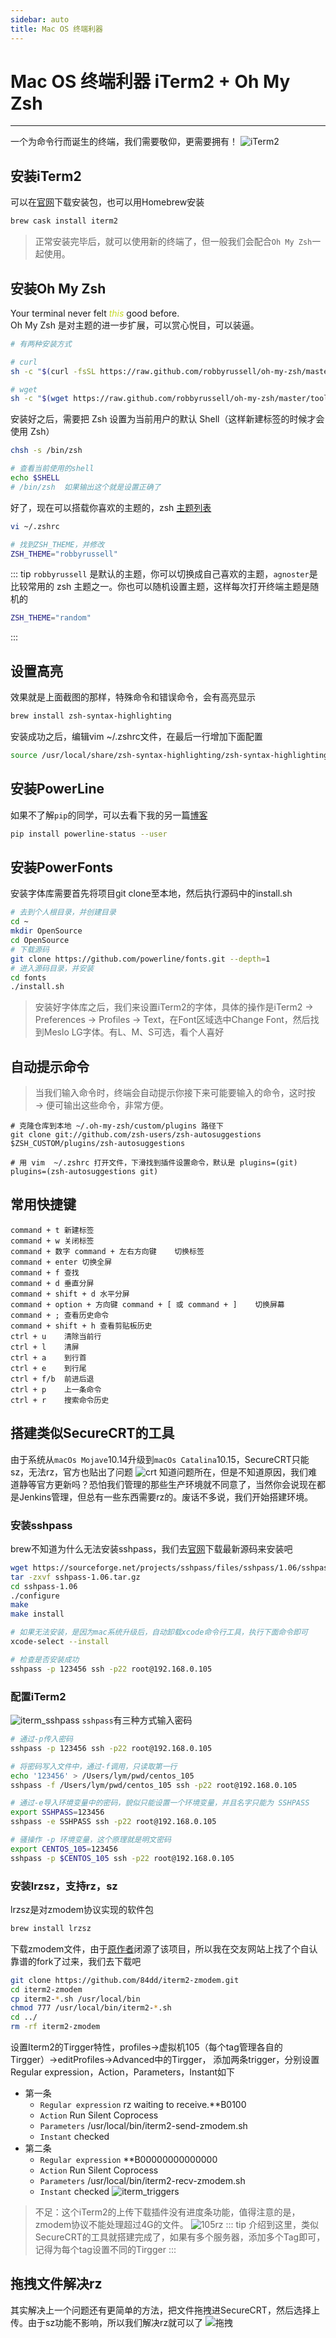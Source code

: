 ```yaml
---
sidebar: auto
title: Mac OS 终端利器
---
```


# Mac OS 终端利器 iTerm2 + Oh My Zsh
***
一个为命令行而诞生的终端，我们需要敬仰，更需要拥有！
![iTerm2](http://qiniu.84dd.xyz/iTerm2/iTerm2.jpg!84dd)

## 安装iTerm2
可以在[官网](https://www.iterm2.com/downloads.html)下载安装包，也可以用Homebrew安装
```sh
brew cask install iterm2
```
> 正常安装完毕后，就可以使用新的终端了，但一般我们会配合`Oh My Zsh`一起使用。

## 安装Oh My Zsh
Your terminal never felt *<font color="#c5d928">this</font>* good before.  
Oh My Zsh 是对主题的进一步扩展，可以赏心悦目，可以装逼。
```sh
# 有两种安装方式

# curl
sh -c "$(curl -fsSL https://raw.github.com/robbyrussell/oh-my-zsh/master/tools/install.sh)"

# wget
sh -c "$(wget https://raw.github.com/robbyrussell/oh-my-zsh/master/tools/install.sh -O -)"
```
安装好之后，需要把 Zsh 设置为当前用户的默认 Shell（这样新建标签的时候才会使用 Zsh）
```sh
chsh -s /bin/zsh

# 查看当前使用的shell
echo $SHELL
# /bin/zsh  如果输出这个就是设置正确了
```
好了，现在可以搭载你喜欢的主题的，zsh [主题列表](https://github.com/robbyrussell/oh-my-zsh/wiki/themes)
```sh
vi ~/.zshrc

# 找到ZSH_THEME，并修改
ZSH_THEME="robbyrussell"
```
::: tip
`robbyrussell` 是默认的主题，你可以切换成自己喜欢的主题，`agnoster`是比较常用的 zsh 主题之一。你也可以随机设置主题，这样每次打开终端主题是随机的
```sh
ZSH_THEME="random"
```
:::

## 设置高亮
效果就是上面截图的那样，特殊命令和错误命令，会有高亮显示
```sh
brew install zsh-syntax-highlighting
```
安装成功之后，编辑vim ~/.zshrc文件，在最后一行增加下面配置
```sh
source /usr/local/share/zsh-syntax-highlighting/zsh-syntax-highlighting.zsh
```

## 安装PowerLine
如果不了解`pip`的同学，可以去看下我的另一篇[博客](/docs/python/pip/)
```sh
pip install powerline-status --user
```

## 安装PowerFonts
安装字体库需要首先将项目git clone至本地，然后执行源码中的install.sh
```sh
# 去到个人根目录，并创建目录
cd ~
mkdir OpenSource
cd OpenSource
# 下载源码
git clone https://github.com/powerline/fonts.git --depth=1
# 进入源码目录，并安装
cd fonts
./install.sh
```
> 安装好字体库之后，我们来设置iTerm2的字体，具体的操作是iTerm2 -> Preferences -> Profiles -> Text，在Font区域选中Change Font，然后找到Meslo LG字体。有L、M、S可选，看个人喜好

## 自动提示命令
> 当我们输入命令时，终端会自动提示你接下来可能要输入的命令，这时按 → 便可输出这些命令，非常方便。
```
# 克隆仓库到本地 ~/.oh-my-zsh/custom/plugins 路径下
git clone git://github.com/zsh-users/zsh-autosuggestions $ZSH_CUSTOM/plugins/zsh-autosuggestions

# 用 vim  ~/.zshrc 打开文件，下滑找到插件设置命令，默认是 plugins=(git) 
plugins=(zsh-autosuggestions git)
```

## 常用快捷键
```
command + t 新建标签
command + w 关闭标签
command + 数字 command + 左右方向键    切换标签
command + enter 切换全屏
command + f 查找
command + d 垂直分屏
command + shift + d 水平分屏
command + option + 方向键 command + [ 或 command + ]    切换屏幕
command + ; 查看历史命令
command + shift + h 查看剪贴板历史
ctrl + u    清除当前行
ctrl + l    清屏
ctrl + a    到行首
ctrl + e    到行尾
ctrl + f/b  前进后退
ctrl + p    上一条命令
ctrl + r    搜索命令历史
```

## 搭建类似SecureCRT的工具
由于系统从`macOs Mojave`10.14升级到`macOs Catalina`10.15，SecureCRT只能sz，无法rz，官方也贴出了问题
![crt](http://qiniu.84dd.xyz/iTerm2/catalina_crt.png!84dd)
知道问题所在，但是不知道原因，我们难道静等官方更新吗？恐怕我们管理的那些生产环境就不同意了，当然你会说现在都是Jenkins管理，但总有一些东西需要rz的。废话不多说，我们开始搭建环境。
### 安装sshpass
brew不知道为什么无法安装sshpass，我们去[官网](https://sourceforge.net/projects/sshpass/)下载最新源码来安装吧
``` sh
wget https://sourceforge.net/projects/sshpass/files/sshpass/1.06/sshpass-1.06.tar.gz
tar -zxvf sshpass-1.06.tar.gz
cd sshpass-1.06
./configure
make
make install

# 如果无法安装，是因为mac系统升级后，自动卸载xcode命令行工具，执行下面命令即可
xcode-select --install

# 检查是否安装成功
sshpass -p 123456 ssh -p22 root@192.168.0.105
```
### 配置iTerm2
![iterm_sshpass](http://qiniu.84dd.xyz/iTerm2/iterm_sshpass.png!84dd)
`sshpass`有三种方式输入密码
```sh
# 通过-p传入密码
sshpass -p 123456 ssh -p22 root@192.168.0.105

# 将密码写入文件中，通过-f调用，只读取第一行
echo '123456' > /Users/lym/pwd/centos_105
sshpass -f /Users/lym/pwd/centos_105 ssh -p22 root@192.168.0.105

# 通过-e导入环境变量中的密码，貌似只能设置一个环境变量，并且名字只能为 SSHPASS
export SSHPASS=123456
sshpass -e SSHPASS ssh -p22 root@192.168.0.105

# 骚操作 -p 环境变量，这个原理就是明文密码
export CENTOS_105=123456
sshpass -p $CENTOS_105 ssh -p22 root@192.168.0.105
```
### 安装lrzsz，支持rz，sz
lrzsz是对zmodem协议实现的软件包
``` sh
brew install lrzsz
```
下载zmodem文件，由于[原作者](https://github.com/mmastrac/)闭源了该项目，所以我在交友网站上找了个自认靠谱的fork了过来，我们去下载吧
``` sh
git clone https://github.com/84dd/iterm2-zmodem.git
cd iterm2-zmodem
cp iterm2-*.sh /usr/local/bin
chmod 777 /usr/local/bin/iterm2-*.sh
cd ../
rm -rf iterm2-zmodem
```
设置Iterm2的Tirgger特性，profiles->虚拟机105（每个tag管理各自的Tirgger）->editProfiles->Advanced中的Tirgger，
添加两条trigger，分别设置 Regular expression，Action，Parameters，Instant如下
- 第一条
   - `Regular expression` rz waiting to receive.\*\*B0100
   - `Action` Run Silent Coprocess
   - `Parameters` /usr/local/bin/iterm2-send-zmodem.sh
   - `Instant` checked
- 第二条
   - `Regular expression` \*\*B00000000000000
   - `Action` Run Silent Coprocess
   - `Parameters` /usr/local/bin/iterm2-recv-zmodem.sh
   - `Instant` checked
![iterm_triggers](http://qiniu.84dd.xyz/iTerm2/iterm_triggers.png!84dd)
> 不足：这个iTerm2的上传下载插件没有进度条功能，值得注意的是，zmodem协议不能处理超过4G的文件。
![105rz](http://qiniu.84dd.xyz/iTerm2/105rz.jpg!84dd)
::: tip
介绍到这里，类似SecureCRT的工具就搭建完成了，如果有多个服务器，添加多个Tag即可，记得为每个tag设置不同的Tirgger
:::

## 拖拽文件解决rz
其实解决上一个问题还有更简单的方法，把文件拖拽进SecureCRT，然后选择上传。由于sz功能不影响，所以我们解决rz就可以了
![拖拽](http://qiniu.84dd.xyz/01Shmi.png)
